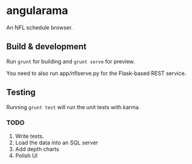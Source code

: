 # angularama

An NFL schedule browser.

## Build & development

Run `grunt` for building and `grunt serve` for preview.

You need to also run app/nflserve.py for the Flask-based REST service.

## Testing

Running `grunt test` will run the unit tests with karma.

### TODO

1. Write tests.
2. Load the data into an SQL server
3. Add depth charts
4. Polish UI
